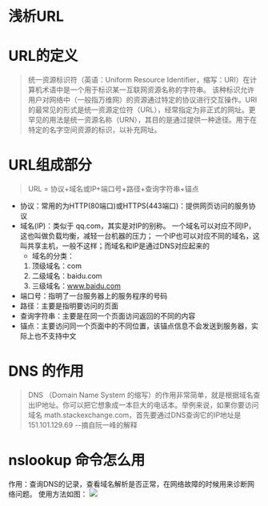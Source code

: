 # 浅析URL


# URL的定义
> 统一资源标识符（英语：Uniform Resource Identifier，缩写：URI）在计算机术语中是一个用于标识某一互联网资源名称的字符串。
> 该种标识允许用户对网络中（一般指万维网）的资源通过特定的协议进行交互操作。URI的最常见的形式是统一资源定位符（URL），经常指定为非正式的网址。更罕见的用法是统一资源名称（URN），其目的是通过提供一种途径。用于在特定的名字空间资源的标识，以补充网址。

# URL组成部分
> URL = 协议+域名或IP+端口号+路径+查询字符串+锚点

* 协议：常用的为HTTP(80端口)或HTTPS(443端口)：提供网页访问的服务协议
* 域名(IP)：类似于 qq.com，其实是对IP的别称。
  一个域名可以对应不同IP，这也叫做负载均衡，减轻一台机器的压力；
  一个IP也可以对应不同的域名，这叫共享主机，一般不这样；而域名和IP是通过DNS对应起来的
  * 域名的分类：
  1. 顶级域名：com
  2. 二级域名：baidu.com
  3. 三级域名：www.baidu.com
* 端口号：指明了一台服务器上的服务程序的号码
* 路径：主要是指明要访问的页面
* 查询字符串：主要是在同一个页面访问返回的不同的内容
* 锚点：主要访问同一个页面中的不同位置，该锚点信息不会发送到服务器，实际上也不支持中文

# DNS 的作用
> DNS （Domain Name System 的缩写）的作用非常简单，就是根据域名查出IP地址。你可以把它想象成一本巨大的电话本。举例来说，如果你要访问域名
> math.stackexchange.com，首先要通过DNS查询它的IP地址是151.101.129.69 
> --摘自阮一峰的解释
# nslookup 命令怎么用
作用：查询DNS的记录，查看域名解析是否正常，在网络故障的时候用来诊断网络问题。
使用方法如图：
![](/nslookup.png)


